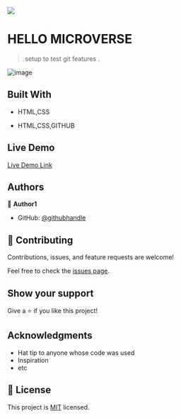 ![](https://img.shields.io/badge/Microverse-blueviolet)

# HELLO MICROVERSE

> setup to test git features .

![image](https://user-images.githubusercontent.com/59481426/148063440-51643a84-4032-490a-b93c-0a90381c8b17.png)




## Built With

- HTML,CSS

- HTML,CSS,GITHUB

## Live Demo

[Live Demo Link](https://lucidkode.github.io/Hello-world/)








## Authors

👤 **Author1**

- GitHub: [@githubhandle](https://github.com/Lucidkode)


## 🤝 Contributing

Contributions, issues, and feature requests are welcome!

Feel free to check the [issues page](../../issues/).

## Show your support

Give a ⭐️ if you like this project!

## Acknowledgments

- Hat tip to anyone whose code was used
- Inspiration
- etc

## 📝 License

This project is [MIT](./MIT.md) licensed.
